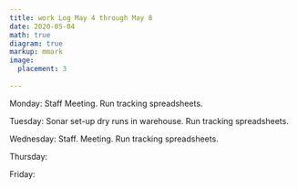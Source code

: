 ```yaml
---
title: work Log May 4 through May 8
date: 2020-05-04
math: true
diagram: true
markup: mmark
image:
  placement: 3
  
---
```


Monday: Staff Meeting. Run tracking spreadsheets.

Tuesday: Sonar set-up dry runs in warehouse. Run tracking spreadsheets.

Wednesday: Staff. Meeting. Run tracking spreadsheets.

Thursday: 

Friday: 

